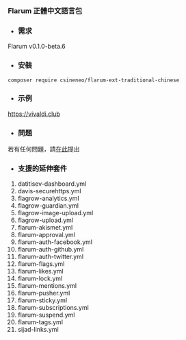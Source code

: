 ### Flarum 正體中文語言包

- ### 需求
Flarum v0.1.0-beta.6

- ### 安裝
```
composer require csineneo/flarum-ext-traditional-chinese
```

- ### 示例
https://vivaldi.club 

- ### 問題
若有任何問題，請[在此](https://vivaldi.club/t/flarum)提出

- ### 支援的延伸套件
1. datitisev-dashboard.yml
2. davis-securehttps.yml
3. flagrow-analytics.yml
4. flagrow-guardian.yml
5. flagrow-image-upload.yml
6. flagrow-upload.yml
7. flarum-akismet.yml
8. flarum-approval.yml
9. flarum-auth-facebook.yml
1. flarum-auth-github.yml
1. flarum-auth-twitter.yml
1. flarum-flags.yml
1. flarum-likes.yml
1. flarum-lock.yml
1. flarum-mentions.yml
1. flarum-pusher.yml
1. flarum-sticky.yml
1. flarum-subscriptions.yml
1. flarum-suspend.yml
1. flarum-tags.yml
1. sijad-links.yml
